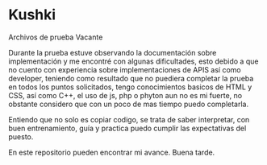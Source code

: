 # Kushki
Archivos de prueba Vacante

Durante la prueba estuve observando la documentación sobre implementación y me encontré con algunas dificultades, esto debido a que no cuento con experiencia sobre implementaciones de APIS así como developer, teniendo como resultado que no puediera completar la prueba en todos los puntos solicitados, tengo conocimientos basicos de HTML y CSS, así como C++, el uso de js, php o phyton aun no es mi fuerte, no obstante considero que con un poco de mas tiempo puedo completarla. 

Entiendo que no solo es copiar codigo, se trata de saber interpretar, con buen entrenamiento, guía y practica puedo cumplir las expectativas del puesto. 

En este repositorio pueden encontrar mi avance. Buena tarde. 
